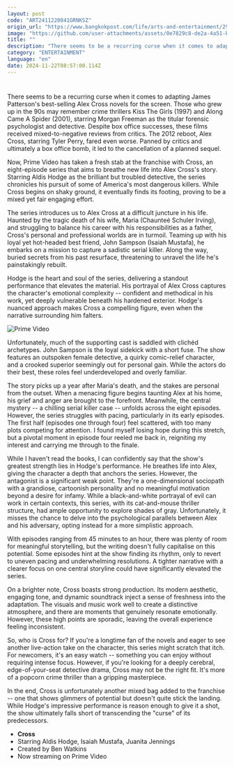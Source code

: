 ```yaml
---
layout: post
code: "ART2411220841GRNKSZ"
origin_url: "https://www.bangkokpost.com/life/arts-and-entertainment/2906660/can-cross-break-the-curse-"
image: "https://github.com/user-attachments/assets/0e7829c8-de2a-4a51-b66e-cae371c96f3d"
title: ""
description: "There seems to be a recurring curse when it comes to adapting James Patterson"
category: "ENTERTAINMENT"
language: "en"
date: 2024-11-22T08:57:00.114Z
---
```


# 

There seems to be a recurring curse when it comes to adapting James Patterson's best-selling Alex Cross novels for the screen. Those who grew up in the 90s may remember crime thrillers Kiss The Girls (1997) and Along Came A Spider (2001), starring Morgan Freeman as the titular forensic psychologist and detective. Despite box office successes, these films received mixed-to-negative reviews from critics. The 2012 reboot, Alex Cross, starring Tyler Perry, fared even worse. Panned by critics and ultimately a box office bomb, it led to the cancellation of a planned sequel.

Now, Prime Video has taken a fresh stab at the franchise with Cross, an eight-episode series that aims to breathe new life into Alex Cross's story. Starring Aldis Hodge as the brilliant but troubled detective, the series chronicles his pursuit of some of America's most dangerous killers. While Cross begins on shaky ground, it eventually finds its footing, proving to be a mixed yet fair engaging effort.

The series introduces us to Alex Cross at a difficult juncture in his life. Haunted by the tragic death of his wife, Maria (Chaunteé Schuler Irving), and struggling to balance his career with his responsibilities as a father, Cross's personal and professional worlds are in turmoil. Teaming up with his loyal yet hot-headed best friend, John Sampson (Isaiah Mustafa), he embarks on a mission to capture a sadistic serial killer. Along the way, buried secrets from his past resurface, threatening to unravel the life he's painstakingly rebuilt.

Hodge is the heart and soul of the series, delivering a standout performance that elevates the material. His portrayal of Alex Cross captures the character's emotional complexity -- confident and methodical in his work, yet deeply vulnerable beneath his hardened exterior. Hodge's nuanced approach makes Cross a compelling figure, even when the narrative surrounding him falters.

![Prime Video](https://github.com/user-attachments/assets/13fdf644-e317-4697-8a69-e32bbc2a213c)

Unfortunately, much of the supporting cast is saddled with clichéd archetypes. John Sampson is the loyal sidekick with a short fuse. The show features an outspoken female detective, a quirky comic-relief character, and a crooked superior seemingly out for personal gain. While the actors do their best, these roles feel underdeveloped and overly familiar.

The story picks up a year after Maria's death, and the stakes are personal from the outset. When a menacing figure begins taunting Alex at his home, his grief and anger are brought to the forefront. Meanwhile, the central mystery -- a chilling serial killer case -- unfolds across the eight episodes. However, the series struggles with pacing, particularly in its early episodes. The first half (episodes one through four) feel scattered, with too many plots competing for attention. I found myself losing hope during this stretch, but a pivotal moment in episode four reeled me back in, reigniting my interest and carrying me through to the finale.

While I haven't read the books, I can confidently say that the show's greatest strength lies in Hodge's performance. He breathes life into Alex, giving the character a depth that anchors the series. However, the antagonist is a significant weak point. They're a one-dimensional sociopath with a grandiose, cartoonish personality and no meaningful motivation beyond a desire for infamy. While a black-and-white portrayal of evil can work in certain contexts, this series, with its cat-and-mouse thriller structure, had ample opportunity to explore shades of gray. Unfortunately, it misses the chance to delve into the psychological parallels between Alex and his adversary, opting instead for a more simplistic approach.

With episodes ranging from 45 minutes to an hour, there was plenty of room for meaningful storytelling, but the writing doesn't fully capitalise on this potential. Some episodes hint at the show finding its rhythm, only to revert to uneven pacing and underwhelming resolutions. A tighter narrative with a clearer focus on one central storyline could have significantly elevated the series.

On a brighter note, Cross boasts strong production. Its modern aesthetic, engaging tone, and dynamic soundtrack inject a sense of freshness into the adaptation. The visuals and music work well to create a distinctive atmosphere, and there are moments that genuinely resonate emotionally. However, these high points are sporadic, leaving the overall experience feeling inconsistent.

So, who is Cross for? If you're a longtime fan of the novels and eager to see another live-action take on the character, this series might scratch that itch. For newcomers, it's an easy watch -- something you can enjoy without requiring intense focus. However, if you're looking for a deeply cerebral, edge-of-your-seat detective drama, Cross may not be the right fit. It's more of a popcorn crime thriller than a gripping masterpiece.

In the end, Cross is unfortunately another mixed bag added to the franchise -- one that shows glimmers of potential but doesn't quite stick the landing. While Hodge's impressive performance is reason enough to give it a shot, the show ultimately falls short of transcending the "curse" of its predecessors.

*   **Cross**
*   Starring Aldis Hodge, Isaiah Mustafa, Juanita Jennings
*   Created by Ben Watkins
*   Now streaming on Prime Video